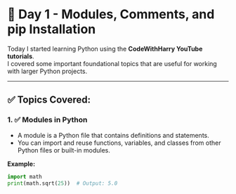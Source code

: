 # 📅 Day 1 - Modules, Comments, and pip Installation

Today I started learning Python using the **CodeWithHarry YouTube tutorials**.  
I covered some important foundational topics that are useful for working with larger Python projects.

---

## ✅ Topics Covered:

### 1. ✅ **Modules in Python**
- A module is a Python file that contains definitions and statements.
- You can import and reuse functions, variables, and classes from other Python files or built-in modules.

**Example:**
```python
import math
print(math.sqrt(25))  # Output: 5.0
